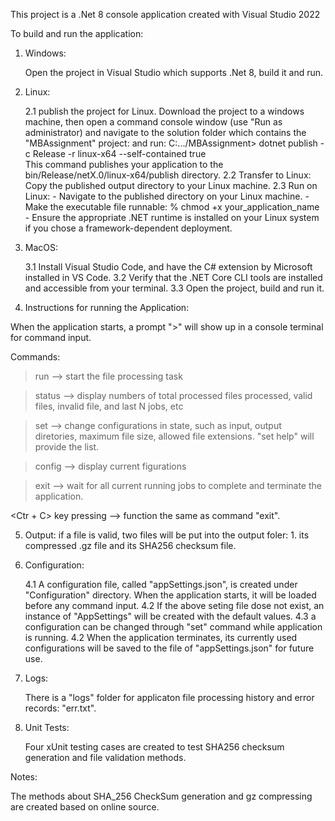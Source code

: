 This project is a .Net 8 console application created with Visual Studio 2022 

To build and run the application:

1. Windows:

   Open the project in Visual Studio which supports .Net 8, build it and run.

2. Linux:

   2.1 publish the project for Linux. Download the project to a windows machine, then open a command console window (use "Run as administrator) and navigate to the solution folder which contains the "MBAssignment" project:
      and run:
           C:.../MBAssignment> dotnet publish -c Release -r linux-x64 --self-contained true        
       This command publishes your application to the bin/Release/netX.0/linux-x64/publish directory.
   2.2 Transfer to Linux: Copy the published output directory to your Linux machine.
   2.3 Run on Linux:
       - Navigate to the published directory on your Linux machine.
       - Make the executable file runnable:
           % chmod +x your_application_name
       - Ensure the appropriate .NET runtime is installed on your Linux system if you chose a framework-dependent deployment.

3. MacOS:

   3.1 Install Visual Studio Code, and have the C# extension by Microsoft installed in VS Code.
   3.2 Verify that the .NET Core CLI tools are installed and accessible from your terminal. 
   3.3 Open the project, build and run it.


4. Instructions for running the Application:

When the application starts, a prompt ">" will show up in a console terminal for command input.

Commands:

> run     --> start the file processing task

>status  --> display numbers of total processed files processed, valid files, invalid file, and last N jobs, etc 

>set <arg1> <arg2>   --> change configurations in state, such as input, output diretories, maximum file size, allowed file extensions. "set help" will provide the <arg> list.

>config     --> display current figurations

>exit       --> wait for all current running jobs to complete and terminate the application.

<Ctr + C> key pressing  --> function the same as command "exit". 

5. Output: 
   if a file is valid, two files will be put into the output foler: 1. its compressed .gz file and its SHA256 checksum file.

6. Configuration:

   4.1 A configuration file, called "appSettings.json", is created under "Configuration" directory. When the application starts, it will be loaded before any command input.
   4.2 If the above seting file dose not exist, an instance of "AppSettings" will be created with the default values.
   4.3 a configuration can be changed through "set" command while application is running.
   4.2 When the application terminates, its currently used configurations will be saved to the file of "appSettings.json" for future use.

7. Logs:

   There is a "logs" folder for applicaton file processing history and  error records: "err.txt".

8. Unit Tests:

   Four xUnit testing cases are created to test SHA256 checksum generation and file validation methods.



Notes:

  The methods about SHA_256 CheckSum generation and gz compressing are created based on online source.



